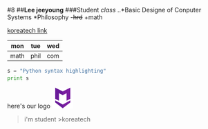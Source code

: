 #8 
##**Lee jeeyoung**
###Student
_class_
..*Basic Designe of Conputer Systems
*Philosophy
-~~hrd~~
+math

[koreatech link](www.koreatech.ac.kr)

|mon |tue |wed |
|----|----|----|
|math|phil|com |


```python
s = "Python syntax highlighting"
print s
```

here's our logo
![alt text](https://github.com/adam-p/markdown-here/raw/master/src/common/images/icon48.png "Logo Title Text 1")

>i'm student >koreatech

